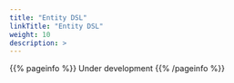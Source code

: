 ```yaml
---
title: "Entity DSL"
linkTitle: "Entity DSL"
weight: 10
description: >
---
```


{{% pageinfo %}} Under development {{% /pageinfo %}}
